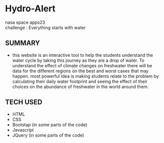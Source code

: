 # Hydro-Alert
nasa space apps23
<br>
challenge : Everything starts with water

## SUMMARY
- this website is an interactive tool to help the students understand the water cycle by taking this
journey as they are a drop of water. To understand the effect of climate changes on freshwater
there will be data for the different regions on the best and worst cases that may happen.
most powerful idea is making students relate to the problem by calculating their daily water
footprint and seeing the effect of their choices on the abundance of freshwater in the world
around them.
## TECH USED
- HTML
- CSS
- Bootstap (in some parts of the code)
- Javascript
- JQuery (in some parts of the code)